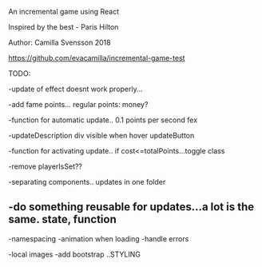 An incremental game using React

Inspired by the best - Paris Hilton


Author:
Camilla Svensson
2018

https://github.com/evacamilla/incremental-game-test



TODO:

-update of effect doesnt work properly...

-add fame points... regular points: money?

-function for automatic update.. 0.1 points per second fex

-updateDescription div visible when hover updateButton

-function for activating update.. if cost<=totalPoints...toggle class

-remove playerIsSet??

-separating components.. updates in one folder



-do something reusable for updates...a lot is the same. state, function
-

-namespacing
-animation when loading
-handle errors


-local images
-add bootstrap
..STYLING